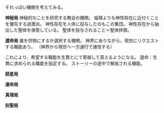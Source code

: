 それっぽい機関を考えてみる。

**神秘局**
神秘的なことを研究する教会の機関。
倫理よりも神性存在に近付くことを優先する過激派。
神性存在を人体に投与したのもこの集団。
神性存在から抽出した聖体を保管している。
聖体を投与されること＝聖体拝領。

**選命局**
誰を供物にするか選択する機関。
神界にありながら、現世にリクエストする職能あり。
（神界から現世へ一方通行で通信する）

これにより、希望する職能を生贄とにて寄越して貰えるようになる。
選命：生贄に求められる職能を指定する。
ストーリーの途中で解放される機能。

**読星局**

**運命局**

**真理局**

**刻聖局**






